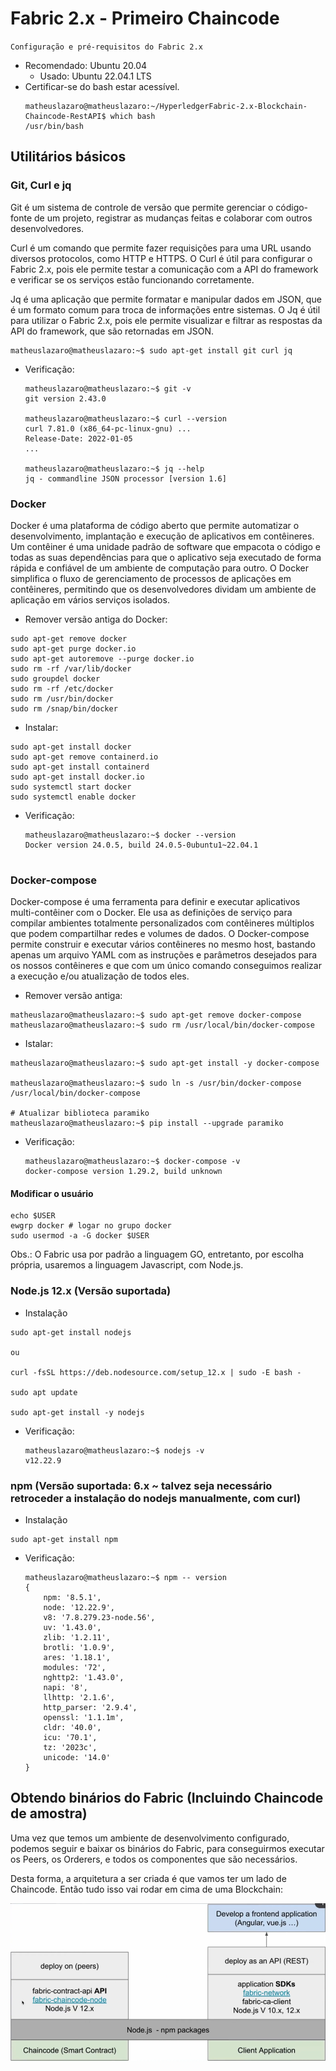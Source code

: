 # Fabric 2.x - Primeiro Chaincode
```Configuração e pré-requisitos do Fabric 2.x```
* Recomendado: Ubuntu 20.04
    * Usado: Ubuntu 22.04.1 LTS
* Certificar-se do bash estar acessível.
    ```shell
    matheuslazaro@matheuslazaro:~/HyperledgerFabric-2.x-Blockchain-Chaincode-RestAPI$ which bash
    /usr/bin/bash
    ```

## Utilitários básicos
### Git, Curl e jq
Git é um sistema de controle de versão que permite gerenciar o código-fonte de um projeto, registrar as mudanças feitas e colaborar com outros desenvolvedores.

Curl é um comando que permite fazer requisições para uma URL usando diversos protocolos, como HTTP e HTTPS. O Curl é útil para configurar o Fabric 2.x, pois ele permite testar a comunicação com a API do framework e verificar se os serviços estão funcionando corretamente.

Jq é uma aplicação que permite formatar e manipular dados em JSON, que é um formato comum para troca de informações entre sistemas. O Jq é útil para utilizar o Fabric 2.x, pois ele permite visualizar e filtrar as respostas da API do framework, que são retornadas em JSON.

```shell
matheuslazaro@matheuslazaro:~$ sudo apt-get install git curl jq
```

* Verificação:
    ```shell
    matheuslazaro@matheuslazaro:~$ git -v
    git version 2.43.0

    matheuslazaro@matheuslazaro:~$ curl --version
    curl 7.81.0 (x86_64-pc-linux-gnu) ...
    Release-Date: 2022-01-05
    ...

    matheuslazaro@matheuslazaro:~$ jq --help
    jq - commandline JSON processor [version 1.6]
    ```
### Docker
Docker é uma plataforma de código aberto que permite automatizar o desenvolvimento, implantação e execução de aplicativos em contêineres. Um contêiner é uma unidade padrão de software que empacota o código e todas as suas dependências para que o aplicativo seja executado de forma rápida e confiável de um ambiente de computação para outro. O Docker simplifica o fluxo de gerenciamento de processos de aplicações em contêineres, permitindo que os desenvolvedores dividam um ambiente de aplicação em vários serviços isolados.

* Remover versão antiga do Docker:
```shell
sudo apt-get remove docker
sudo apt-get purge docker.io
sudo apt-get autoremove --purge docker.io
sudo rm -rf /var/lib/docker
sudo groupdel docker
sudo rm -rf /etc/docker
sudo rm /usr/bin/docker
sudo rm /snap/bin/docker
```
* Instalar:
```shell
sudo apt-get install docker
sudo apt-get remove containerd.io
sudo apt-get install containerd
sudo apt-get install docker.io
sudo systemctl start docker
sudo systemctl enable docker
```

* Verificação: 
    ```shell
    matheuslazaro@matheuslazaro:~$ docker --version
    Docker version 24.0.5, build 24.0.5-0ubuntu1~22.04.1


    ```

### Docker-compose
Docker-compose é uma ferramenta para definir e executar aplicativos multi-contêiner com o Docker. Ele usa as definições de serviço para compilar ambientes totalmente personalizados com contêineres múltiplos que podem compartilhar redes e volumes de dados. O Docker-compose permite construir e executar vários contêineres no mesmo host, bastando apenas um arquivo YAML com as instruções e parâmetros desejados para os nossos contêineres e que com um único comando conseguimos realizar a execução e/ou atualização de todos eles.

* Remover versão antiga:
```shell
matheuslazaro@matheuslazaro:~$ sudo apt-get remove docker-compose
matheuslazaro@matheuslazaro:~$ sudo rm /usr/local/bin/docker-compose
```

* Istalar:
```shell
matheuslazaro@matheuslazaro:~$ sudo apt-get install -y docker-compose

matheuslazaro@matheuslazaro:~$ sudo ln -s /usr/bin/docker-compose /usr/local/bin/docker-compose

# Atualizar biblioteca paramiko
matheuslazaro@matheuslazaro:~$ pip install --upgrade paramiko

```

* Verificação:
    ```shell
    matheuslazaro@matheuslazaro:~$ docker-compose -v
    docker-compose version 1.29.2, build unknown
    ```

#### Modificar o usuário
```shell
echo $USER
ewgrp docker # logar no grupo docker
sudo usermod -a -G docker $USER
```

Obs.: O Fabric usa por padrão a linguagem GO, entretanto, por escolha própria, usaremos a linguagem Javascript, com Node.js.

### Node.js 12.x (Versão suportada)
* Instalação
```shell
sudo apt-get install nodejs

ou

curl -fsSL https://deb.nodesource.com/setup_12.x | sudo -E bash -

sudo apt update

sudo apt-get install -y nodejs
```

* Verificação:
    ```shell
    matheuslazaro@matheuslazaro:~$ nodejs -v
    v12.22.9
    ```
### npm (Versão suportada: 6.x ~ talvez seja necessário retroceder a instalação do nodejs manualmente, com curl)
* Instalação
```shell
sudo apt-get install npm
```

* Verificação:
    ```shell
    matheuslazaro@matheuslazaro:~$ npm -- version
    {
        npm: '8.5.1',
        node: '12.22.9',
        v8: '7.8.279.23-node.56',
        uv: '1.43.0',
        zlib: '1.2.11',
        brotli: '1.0.9',
        ares: '1.18.1',
        modules: '72',
        nghttp2: '1.43.0',
        napi: '8',
        llhttp: '2.1.6',
        http_parser: '2.9.4',
        openssl: '1.1.1m',
        cldr: '40.0',
        icu: '70.1',
        tz: '2023c',
        unicode: '14.0'
    }
    ```

## Obtendo binários do Fabric (Incluindo Chaincode de amostra)
Uma vez que temos um ambiente de desenvolvimento configurado, podemos seguir e baixar os binários do Fabric, para conseguirmos executar os Peers, os Orderers, e todos os componentes que são necessários.

Desta forma, a arquitetura a ser criada é que vamos ter um lado de Chaincode. Então tudo isso vai rodar em cima de uma Blockchain:

<img src="https://raw.githubusercontent.com/Blockchain-SelfSovereignIdentity/HyperledgerFabric-2.x-Blockchain-Chaincode-RestAPI/main/3-Fabric2.x-PrimeiroChaincode/arquitetura.png" alt="Arquitetura">